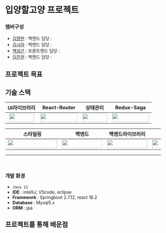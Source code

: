 # 입양할고양 프로젝트   

### 멤버구성
 - <a href='https://github.com/luke-sage-kim' target='_blank'>김명현</a> : 백엔드
   담당 : 
 - <a href='https://github.com/thesiakim' target='_blank'>김시아</a> : 백엔드
   담당 : 
 - <a href='https://github.com/canoa0327' target='_blank'>백성곤</a> : 프론트엔드
   담당 : 
 - <a href='https://github.com/gwon522' target='_blank'>이진권</a> : 백엔드
   담당 : 
   
## 프로젝트 목표    



## 기술 스택
|UI라이브러리|React-Router|상태관리|Redux-Saga|
|-|-|-|-|
|<div align="center"><img src="https://img.shields.io/badge/React-61DAFB?style=flat-square&logo=React&logoColor=white" width="80px" height="28px"/></div>|<img src="https://img.shields.io/badge/ReactRouter-CA4245?style=flat-square&logo=ReactRouter&logoColor=white" width="120px" height="28px"/>|<img src="https://img.shields.io/badge/Redux-764ABC?style=flat-square&logo=Redux&logoColor=white" width="80px" height="28px"/>|<img src="https://img.shields.io/badge/ReduxSaga-999999?style=flat-square&logo=ReduxSaga&logoColor=white" width="120px" height="28px"/>|

|스타일링|백엔드|백엔드라이브러리|DB|
|-|-|-|-|
|<img src="https://img.shields.io/badge/StyledComponents-DB7093?style=flat-square&logo=StyledComponents&logoColor=white" width="160px" height="28px"/>|<img src="https://img.shields.io/badge/SpringBoot-6DB33F?style=flat-square&logo=SpringBoot&logoColor=white" width="130px" height="28px"/>|<img src="https://img.shields.io/badge/SpringBoot-6DB33F?style=flat-square&logo=SpringBoot&logoColor=white" width="130px" height="28px"/>|<img src="https://img.shields.io/badge/MySQL-4479A1?style=flat-square&logo=MySQL&logoColor=white" width="80px" height="28px"/>|
<hr><br>

### 개발 환경
 - `Java 11`
 - **IDE** : intelliJ, VScode, eclipse
 - **Framework** : Springboot 2.7.12, react 18.2
 - **Database** : Mysql5.x
 - **ORM** : jpa


## 프로젝트를 통해 배운점 
